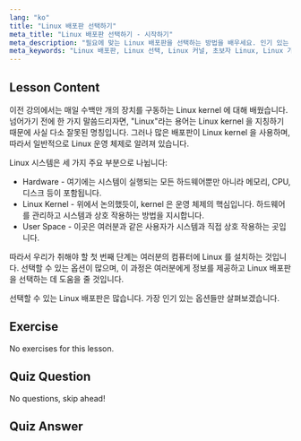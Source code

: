 ```yaml
---
lang: "ko"
title: "Linux 배포판 선택하기"
meta_title: "Linux 배포판 선택하기 - 시작하기"
meta_description: "필요에 맞는 Linux 배포판을 선택하는 방법을 배우세요. 인기 있는 옵션을 탐색하고 커널, 하드웨어 및 사용자 공간을 이해하세요. Linux 여정을 시작하세요!"
meta_keywords: "Linux 배포판, Linux 선택, Linux 커널, 초보자 Linux, Linux 가이드, Linux 설치, Linux 튜토리얼"
---
```


## Lesson Content

이전 강의에서는 매일 수백만 개의 장치를 구동하는 Linux kernel 에 대해 배웠습니다. 넘어가기 전에 한 가지 말씀드리자면, "Linux"라는 용어는 Linux kernel 을 지칭하기 때문에 사실 다소 잘못된 명칭입니다. 그러나 많은 배포판이 Linux kernel 을 사용하며, 따라서 일반적으로 Linux 운영 체제로 알려져 있습니다.

Linux 시스템은 세 가지 주요 부분으로 나뉩니다:

- Hardware - 여기에는 시스템이 실행되는 모든 하드웨어뿐만 아니라 메모리, CPU, 디스크 등이 포함됩니다.
- Linux Kernel - 위에서 논의했듯이, kernel 은 운영 체제의 핵심입니다. 하드웨어를 관리하고 시스템과 상호 작용하는 방법을 지시합니다.
- User Space - 이곳은 여러분과 같은 사용자가 시스템과 직접 상호 작용하는 곳입니다.

따라서 우리가 취해야 할 첫 번째 단계는 여러분의 컴퓨터에 Linux 를 설치하는 것입니다. 선택할 수 있는 옵션이 많으며, 이 과정은 여러분에게 정보를 제공하고 Linux 배포판을 선택하는 데 도움을 줄 것입니다.

선택할 수 있는 Linux 배포판은 많습니다. 가장 인기 있는 옵션들만 살펴보겠습니다.

## Exercise

No exercises for this lesson.

## Quiz Question

No questions, skip ahead!

## Quiz Answer
